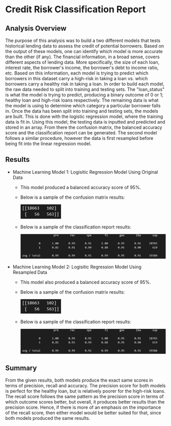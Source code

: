 # Credit Risk Classification Report

## Analysis Overview
The purpose of this analysis was to build a two different models that tests historical lending data to assess the credit of potential borrowers. Based on the output of these models, one can identify which model is more accurate than the other (if any). The financial information, in a broad sense, covers different aspects of lending data. More specifically, the size of each loan, interest rate, the borrower's income, the borrower's debt to income ratio, etc. Based on this information, each model is trying to predict which borrowers in this dataset carry a high-risk in taking a loan vs. which borrowers carry a healthy risk in taking a loan.
In order to build each model, the raw data needed to split into training and testing sets. The "loan_status" is what the model is trying to predict, producing a binary outcome of 0 or 1; healthy loan and high-risk loans respectively. The remaining data is what the model is using to determine which category a particular borrower falls in. Once the data has been split into training and testing sets, the models are built. This is done with the logistic regression model, where the training data is fit in. Using this model, the testing data is inputted and predicted and stored in an array. From there the confusion matrix, the balanced accuracy score and the classification report can be generated. The second model follows a similar procedure, however the data is first resampled before being fit into the linear regression model.

## Results
* Machine Learning Model 1: Logisitic Regression Model Using Original Data
  * This model produced a balanced accuracy score of 95%.
  * Below is a sample of the confusion matrix results: 
  
    ![Confusion Matrix](confusion_matrix_1.png)

  * Below is a sample of the classification report results: 
    
    ![Classification Report](classification_report.png)

* Machine Learning Model 2: Logisitic Regression Model Using Resampled Data
  * This model also produced a balanced accuracy score of 95%.
  * Below is a sample of the confusion matrix results: 
  
    ![Confusion Matrix](confusion_matrix_1.png)

  * Below is a sample of the classification report results: 
    
    ![Classification Report](classification_report.png)

## Summary
From the given results, both models produce the exact same scores in terms of precision, recall and accuracy. The precision score for both models is perfect for the healthy loan, but is relatively poorer for the high-risk loans. The recall score follows the same pattern as the precision score in terms of which outcome scores better, but overall, it produces better results than the precision score. Hence, if there is more of an emphasis on the importance of the recall score, then either model would be better suited for that, since both models produced the same results.

